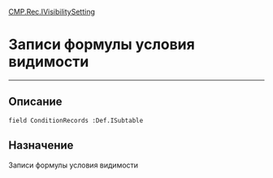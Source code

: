 ﻿---
Link: CMP.Rec.IVisibilitySetting.@ConditionRecords
---

<!---  Навигация
[Имя проекта](#) :
-->
[CMP.Rec.IVisibilitySetting](Default)

# Записи формулы условия видимости
---

## Описание

    field ConditionRecords :Def.ISubtable

<!--
## Аргументы{#Args}

### Аргумент1

Описание аргумента 1
-->

## Назначение

Записи формулы условия видимости

<!--
## Пример

    MP.Rec.IVisibilitySetting.ConditionRecords...
-->

